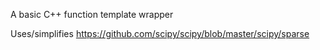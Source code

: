 A basic C++ function template wrapper

Uses/simplifies https://github.com/scipy/scipy/blob/master/scipy/sparse
